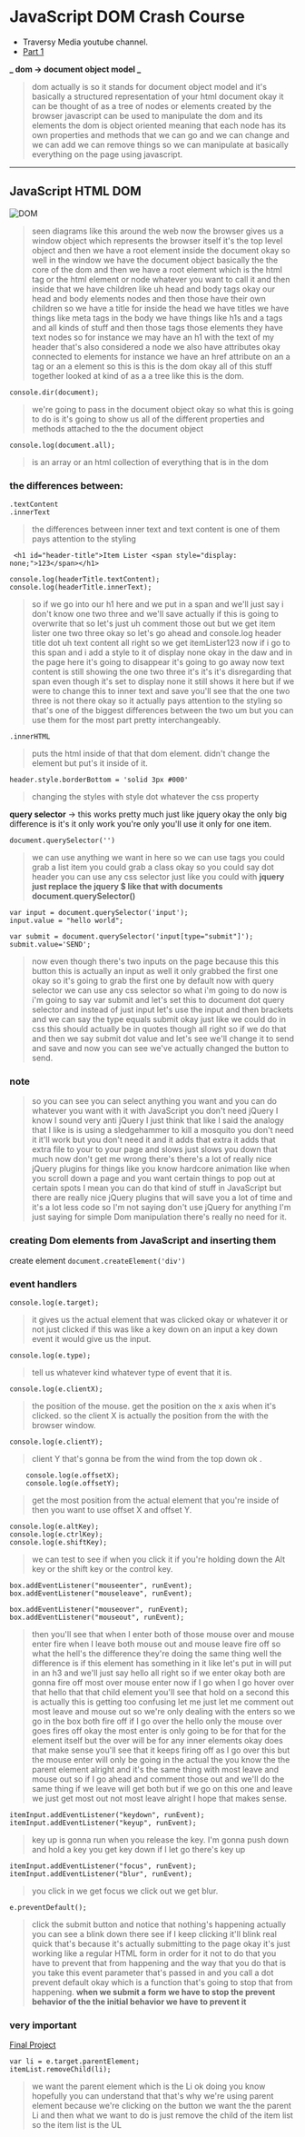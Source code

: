 # JavaScript DOM Crash Course

- Traversy Media youtube channel.
- [Part 1](https://www.youtube.com/watch?v=0ik6X4DJKCc&list=PLillGF-RfqbbnEGy3ROiLWk7JMCuSyQtX&index=3)

**_ dom -> document object model _**

> dom actually is so it stands for document object model
> and it's basically a structured representation
> of your html document okay it can be thought of
> as a tree of nodes or elements created by the
> browser javascript can be used to manipulate
> the dom and its elements the dom is object
> oriented meaning that each node has its own
> properties and methods that we can go and we
> can change and we can add we can remove things
> so we can manipulate at basically everything on
> the page using javascript.

---

## JavaScript HTML DOM

![DOM](https://www.w3schools.com/js/pic_htmltree.gif)

<!-- ![dom](./pic_htmltree.gif) // another way to add image the the readme file -->

> seen diagrams like this around the web now the browser gives us a window object which represents the browser itself it's the top level object and then we have a root element inside the document okay so well in the window we have the document object basically the the core of the dom and then we have a root element which is the html tag or the html element or node whatever you want to call it and then inside that we have children like uh head and body tags okay our head and body elements nodes and then those have their own children so we have a title for inside the head we have titles we have things like meta tags in the body we have things like h1s and a tags and all kinds of stuff and then those tags those elements they have text nodes so for instance we may have an h1 with the text of my header that's also considered a node we also have attributes okay connected to elements for instance we have an href attribute on an a tag or an a element so this is this is the dom okay all of this stuff together looked at kind of as a a tree like this is the dom.

`console.dir(document);`

> we're going to pass in the document object okay so what this is going to do is it's going to show us all of the different properties and methods attached to the the document object

`console.log(document.all);`

> is an array or an html collection of everything that is in the dom

### the differences between:

```
.textContent
.innerText

```

> the differences between inner text and text content is one of them pays attention to the styling

```
 <h1 id="header-title">Item Lister <span style="display: none;">123</span></h1>

console.log(headerTitle.textContent);
console.log(headerTitle.innerText);

```

> so if we go into our h1 here and we put in a span and we'll just say i don't know one two three and we'll save actually if this is going to overwrite that so let's just uh comment those out but we get item lister one two three okay so let's go ahead and console.log header title dot uh text content all right so we get itemLister123 now if i go to this span and i add a style to it of display none okay in the daw and in the page here it's going to disappear it's going to go away now text content is still showing the one two three it's it's it's disregarding that span even though it's set to display none it still shows it here but if we were to change this to inner text and save you'll see that the one two three is not there okay so it actually pays attention to the styling so that's one of the biggest differences between the two um but you can use them for the most part pretty interchangeably.

`.innerHTML`

> puts the html inside of that that dom element. didn't change the element but put's it inside of it.

`header.style.borderBottom = 'solid 3px #000'`

> changing the styles with style dot whatever the css property

**query selector** -> this works pretty much just like jquery okay the only big difference is it's it only work you're only you'll use it only for one item.

`document.querySelector('')`

> we can use anything we want in here so we can use tags you could grab a list item you could grab a class okay so you could say dot header you can use any css selector just like you could with **jquery just replace the jquery $ like that with documents document.querySelector()**

```
var input = document.querySelector('input');
input.value = "hello world";

var submit = document.querySelector('input[type="submit"]');
submit.value='SEND';

```

> now even though there's two inputs on the page because this this button this is actually an input as well it only grabbed the first one okay so it's going to grab the first one by default now with query selector we can use any css selector so what i'm going to do now is i'm going to say var submit and let's set this to document dot query selector and instead of just input let's use the input and then brackets and we can say the type equals submit okay just like we could do in css this should actually be in quotes though all right so if we do that and then we say submit dot value and let's see we'll change it to send and save and now you can see we've actually changed the button to send.

### note

> so you can see you can select anything you want and you can do whatever you want with it with JavaScript you don't need jQuery I know I sound very anti jQuery I just think that like I said the analogy that I like is is using a sledgehammer to kill a mosquito you don't need it it'll work but you don't need it and it adds that extra it adds that extra file to your to your page and slows just slows you down that much now don't get me wrong there's there's a lot of really nice jQuery plugins for things like you know hardcore animation like when you scroll down a page and you want certain things to pop out at certain spots I mean you can do that kind of stuff in JavaScript but there are really nice jQuery plugins that will save you a lot of time and it's a lot less code so I'm not saying don't use jQuery for anything I'm just saying for simple Dom manipulation there's really no need for it.

### creating Dom elements from JavaScript and inserting them

create element
`document.createElement('div')`

### event handlers

`console.log(e.target);`

> it gives us the actual element that was clicked okay or whatever it or not just clicked if this was like a key down on an input a key down event it would give us the input.

`console.log(e.type);`

> tell us whatever kind whatever type of event that it is.

`console.log(e.clientX);`

> the position of the mouse. get the position on the x axis when it's clicked. so the client X is actually the position from the with the browser window.

`console.log(e.clientY);`

> client Y that's gonna be from the wind from the top down ok .

```
    console.log(e.offsetX);
    console.log(e.offsetY);
```

> get the most position from the actual element that you're inside of then you want to use offset X and offset Y.

```
console.log(e.altKey);
console.log(e.ctrlKey);
console.log(e.shiftKey);
```
> we can test to see if when you click it if you're holding down the Alt key or the shift key or the control key.

```
box.addEventListener("mouseenter", runEvent);
box.addEventListener("mouseleave", runEvent);

box.addEventListener("mouseover", runEvent);
box.addEventListener("mouseout", runEvent);

```
> then you'll see that when I enter both of those mouse over and mouse enter fire when I leave both mouse out and mouse leave fire off so what the hell's the difference they're doing the same thing well the difference is if this element has something in it like let's put in will put in an h3 and we'll just say hello all right so if we enter okay both are gonna fire off most over mouse enter now if I go when I go hover over that hello that that child element you'll see that hold on a second this is actually this is getting too confusing let me just let me comment out most leave and mouse out so we're only dealing with the enters so we go in the box both fire off if I go over the hello only the mouse over goes fires off okay the most enter is only going to be for that for the element itself but the over will be for any inner elements okay does that make sense you'll see that it keeps firing off as I go over this but the mouse enter will only be going in the actual the you know the the parent element alright and it's the same thing with most leave and mouse out so if I go ahead and comment those out and we'll do the same thing if we leave will get both but if we go on this one and leave we just get most out not most leave alright I hope that makes sense.

```
itemInput.addEventListener("keydown", runEvent);
itemInput.addEventListener("keyup", runEvent);

```

> key up is gonna run when you release the key. I'm gonna push down and hold a key you get key down if I let go there's key up 

```
itemInput.addEventListener("focus", runEvent);
itemInput.addEventListener("blur", runEvent);

```
> you click in we get focus we click out we get blur. 

`e.preventDefault();`
> click the submit button and notice that nothing's happening actually you can see a blink down there see if I keep clicking it'll blink real quick that's because it's actually submitting to the page okay it's just working like a regular HTML form in order for it not to do that you have to prevent that from happening and the way that you do that is you take this event parameter that's passed in and you call a dot prevent default okay which is a function that's going to stop that from happening. **when we submit a form we have to stop the prevent behavior of the the initial behavior we have to prevent it**

### very important 

[Final Project](https://www.youtube.com/watch?v=i37KVt_IcXw&list=PLillGF-RfqbbnEGy3ROiLWk7JMCuSyQtX&index=6)

``` 
var li = e.target.parentElement;
itemList.removeChild(li);
```

> we want the parent element which is the Li ok doing you know hopefully you can understand that that's why we're using parent element because we're clicking on the button we want the the parent Li and then what we want to do is just remove the child of the item list so the item list is the UL 